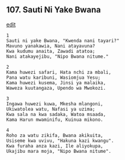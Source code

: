 ## 107. Sauti Ni Yake Bwana
[edit](https://docs.google.com/document/d/1OxEiCxLNOIQVPmHeRKLFr%2DnmiI_UMg4k/edit?mode=html)




    1
    Sauti ni yake Bwana, "Kwenda nani tayari?"
    Mavuno yanakawia, Nani atayavuna?
    Kwa kudumu anaita, Zawadi atatoa;
    Nani atakayejibu, "Nipo Bwana nitume."

    2
    Kama huwezi safari, Hata nchi za mbali,
    Pana watu karibuni, Wasiomjua Yesu;
    Kama huwezi kusema, Jinsi ya malaika,
    Waweza kuutangaza, Upendo wa Mwokozi.

    3
    Ingawa huwezi kuwa, Mkesha mlangoni,
    Ukiwatolea watu, Nafasi ya uzima;
    Kwa sala na kwa sadaka, Watoa msaada,
    Kama Harun mwaminifu, Kuinua mikono.

    4
    Roho za watu zikifa, Bwana akikuita,
    Usiseme kwa uvivu, "Hakuna kazi kwangu".
    Kwa furaha anza kazi, Ile aliyokupa,
    Ukajibu mara moja, "Nipo Bwana nitume".



